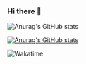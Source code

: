 ### Hi there 👋

![Anurag's GitHub stats](https://github-readme-stats.vercel.app/api?username=xiguajerry&include_all_commits=true&count_private=true&title_color=CC88BB&text_color=885566&bg_color=20,F2FBFF,E6F8FF,FFE6EB,FFF2F5)

[![Anurag's GitHub stats](https://github-readme-stats.vercel.app/api?username=xiguajerry&include_all_commits=true&count_private=true&title_color=CC88BB&text_color=885566&bg_color=20,F2FBFF,E6F8FF,FFE6EB,FFF2F5)](https://github.com/anuraghazra/github-readme-stats)

![Wakatime](https://github-readme-stats.vercel.app/api/wakatime?username=xiguajerry&title_color=CC88BB&text_color=885566&bg_color=20,F2FBFF,E6F8FF,FFE6EB,FFF2F5)

<!--
**xiguajerry/xiguajerry** is a ✨ _special_ ✨ repository because its `README.md` (this file) appears on your GitHub profile.

Here are some ideas to get you started:

- 🔭 I’m currently working on ...
- 🌱 I’m currently learning ...
- 👯 I’m looking to collaborate on ...
- 🤔 I’m looking for help with ...
- 💬 Ask me about ...
- 📫 How to reach me: ...
- 😄 Pronouns: ...
- ⚡ Fun fact: ...
-->
